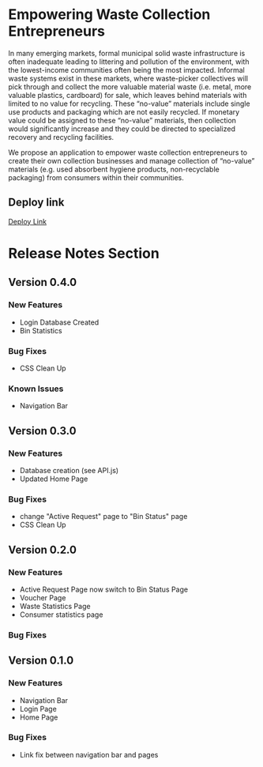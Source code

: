 # Empowering Waste Collection Entrepreneurs

In many emerging markets, formal municipal solid waste infrastructure is often inadequate leading to littering and pollution of the environment, with the lowest-income communities often being the most impacted. Informal waste systems exist in these markets, where waste-picker collectives will pick through and collect the more valuable material waste (i.e. metal, more valuable plastics, cardboard) for sale, which leaves behind materials with limited to no value for recycling. These “no-value” materials include single use products and packaging which are not easily recycled. If monetary value could be assigned to these “no-value” materials, then collection would significantly increase and they could be directed to specialized recovery and recycling facilities.

We propose an application to empower waste collection entrepreneurs to create their own collection businesses and manage collection of “no-value” materials (e.g. used absorbent hygiene products, non-recyclable packaging) from consumers within their communities.

## Deploy link

[Deploy Link](https://tuanle99.github.io/ewce/)

# Release Notes Section

## Version 0.4.0

### New Features

- Login Database Created
- Bin Statistics 

### Bug Fixes

- CSS Clean Up

### Known Issues

- Navigation Bar

## Version 0.3.0

### New Features

- Database creation (see API.js)
- Updated Home Page

### Bug Fixes

- change "Active Request" page to "Bin Status" page
- CSS Clean Up

## Version 0.2.0

### New Features

- Active Request Page now switch to Bin Status Page
- Voucher Page
- Waste Statistics Page
- Consumer statistics page

### Bug Fixes

## Version 0.1.0

### New Features

- Navigation Bar
- Login Page
- Home Page

### Bug Fixes

- Link fix between navigation bar and pages
